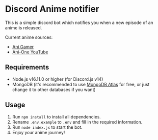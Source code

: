# Discord Anime notifier

This is a simple discord bot which notifies you when a new episode of an anime is released.

Current anime sources:
- [Ani Gamer](https://ani.gamer.com.tw/)
- [Ani-One YouTube](https://www.youtube.com/@AniOneAnime/)

## Requirements
- Node.js v16.11.0 or higher (for Discord.js v14)
- MongoDB (it's recommended to use [MongoDB Atlas](https://www.mongodb.com/cloud/atlas) for free, or just change it to other databases if you want)

## Usage
1. Run `npm install` to install all dependencies.
2. Rename `.env.example` to `.env` and fill in the required information.
3. Run `node index.js` to start the bot.
4. Enjoy your anime journey!